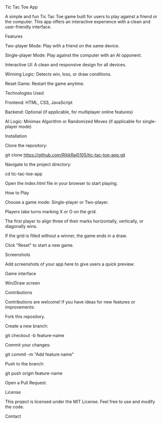 Tic Tac Toe App

A simple and fun Tic Tac Toe game built for users to play against a friend or the computer. This app offers an interactive experience with a clean and user-friendly interface.

Features

Two-player Mode: Play with a friend on the same device.

Single-player Mode: Play against the computer with an AI opponent.

Interactive UI: A clean and responsive design for all devices.

Winning Logic: Detects win, loss, or draw conditions.

Reset Game: Restart the game anytime.

Technologies Used

Frontend: HTML, CSS, JavaScript

Backend: Optional (if applicable, for multiplayer online features)

AI Logic: Minimax Algorithm or Randomized Moves (if applicable for single-player mode)

Installation

Clone the repository:

git clone https://github.com/RitikRaj0105/tic-tac-toe-app.git

Navigate to the project directory:

cd tic-tac-toe-app

Open the index.html file in your browser to start playing.

How to Play

Choose a game mode: Single-player or Two-player.

Players take turns marking X or O on the grid.

The first player to align three of their marks horizontally, vertically, or diagonally wins.

If the grid is filled without a winner, the game ends in a draw.

Click "Reset" to start a new game.

Screenshots

Add screenshots of your app here to give users a quick preview:

Game interface

Win/Draw screen

Contributions

Contributions are welcome! If you have ideas for new features or improvements:

Fork this repository.

Create a new branch:

git checkout -b feature-name

Commit your changes:

git commit -m "Add feature name"

Push to the branch:

git push origin feature-name

Open a Pull Request.

License

This project is licensed under the MIT License. Feel free to use and modify the code.

Contact



